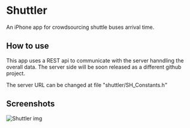 Shuttler
========

An iPhone app for crowdsourcing shuttle buses arrival time.

How to use
----------
This app uses a REST api to communicate with the server hanndling the overall data. The server side will be soon released as a different github project. 

The server URL can be changed at file "shuttler/SH_Constants.h"

Screenshots
-----------
![Shuttler img](http://gmathiou.com/img/shuttler.png)
